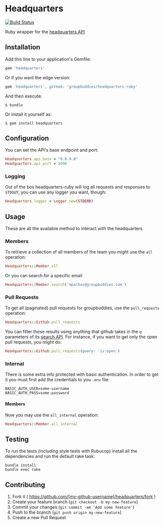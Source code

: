 # Headquarters

[![Build Status](https://semaphoreapp.com/api/v1/projects/2a53d14e-b72c-4047-bd1d-1193498cf8fe/311022/shields_badge.svg)](https://semaphoreapp.com/groupbuddies/headquarters-ruby)

Ruby wrapper for the [headquarters API](https://github.com/groupbuddies/headquarters)

## Installation

Add this line to your application's Gemfile:

```ruby
gem 'headquarters'
```

Or if you want the edge version:

```ruby
gem 'headquarters', github: 'groupbuddies/headquarters-ruby'
```

And then execute:

    $ bundle

Or install it yourself as:

    $ gem install headquarters


## Configuration

You can set the API's base endpoint and port:

```ruby
Headquarters.api_base = "0.0.0.0"
Headquarters.api_port = 3000
```

### Logging

Out of the box headquarters-ruby will log all requests and responses to `STDOUT`, you
can use any logger you want, though:

```ruby
Headquarters.logger = Logger.new(STDERR)
```

## Usage

These are all the available method to interact with the headquarters.

### Members

To retrieve a collection of all members of the team you might use the `all`
operation:

```ruby
Headquarters::Member.all
```

Or you can search for a specific email

```ruby
Headquarters::Member.search('mpalhas@groupbuddies.com')
```

### Pull Requests

To get all (paginated) pull requests for groupbuddies, use the
`pull_requests` operation:

```ruby
Headquarters::Github.pull_requests
```

You can filter these results using anything that github takes in the `q`
parameters of its [search API](https://developer.github.com/v3/search/). For
instance, if you want to get only the open pull requests, you might do:

```ruby
Headquarters::Github.pull_requests(query: 'is:open')
```

### Internal

There is some extra info protected with basic authentication. In order to get it
you must first add the credentials to you `.env` file:

```
BASIC_AUTH_USER=some-username
BASIC_AUTH_PASS=some-password
```

#### Members

Now you may use the `all_internal` operation:

```ruby
Headquarters::Member.all_internal
```

## Testing

To run the tests (including style tests with Rubucop) install all the
dependencies and run the default rake task:

```
bundle install
bundle exec rake
```

## Contributing

1. Fork it ( https://github.com/[my-github-username]/headquarters/fork )
2. Create your feature branch (`git checkout -b my-new-feature`)
3. Commit your changes (`git commit -am 'Add some feature'`)
4. Push to the branch (`git push origin my-new-feature`)
5. Create a new Pull Request
